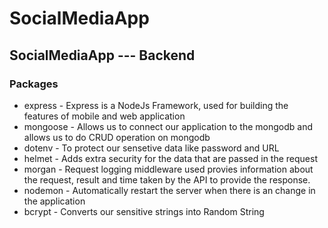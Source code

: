 # SocialMediaApp

## SocialMediaApp --- Backend
 ### Packages
 * express  - Express is a NodeJs Framework, used for building the features of mobile and web application
 * mongoose - Allows us to connect our application to the mongodb and allows us to do CRUD operation on mongodb
 * dotenv   - To protect our sensetive data like password and URL
 * helmet	 	- Adds extra security for the data that are passed in the request
 * morgan   - Request logging middleware used provies information about the request, result and time taken by the API to provide the response.
 * nodemon  - Automatically restart the server when there is an change in the application
 * bcrypt   - Converts our sensitive strings into Random String
